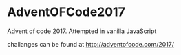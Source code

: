 # AdventOFCode2017
Advent of code 2017. Attempted in vanilla JavaScript

challanges can be found at http://adventofcode.com/2017/
